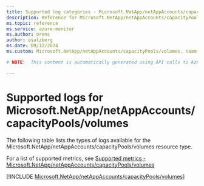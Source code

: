 ```yaml
---
title: Supported log categories - Microsoft.NetApp/netAppAccounts/capacityPools/volumes
description: Reference for Microsoft.NetApp/netAppAccounts/capacityPools/volumes in Azure Monitor Logs.
ms.topic: reference
ms.service: azure-monitor
ms.author: orens
author: osalzberg
ms.date: 09/12/2024
ms.custom: Microsoft.NetApp/netAppAccounts/capacityPools/volumes, naam

# NOTE:  This content is automatically generated using API calls to Azure. Any edits made on these files will be overwritten in the next run of the script. 

---
```





# Supported logs for Microsoft.NetApp/netAppAccounts/capacityPools/volumes  
The following table lists the types of logs available for the Microsoft.NetApp/netAppAccounts/capacityPools/volumes resource type.
  
  
  
For a list of supported metrics, see [Supported metrics - Microsoft.NetApp/netAppAccounts/capacityPools/volumes](../supported-metrics/microsoft-netapp-netappaccounts-capacitypools-volumes-metrics.md)  
  

  
[!INCLUDE [Microsoft.NetApp/netAppAccounts/capacityPools/volumes](~/reusable-content/ce-skilling/azure/includes/azure-monitor/reference/logs/microsoft-netapp-netappaccounts-capacitypools-volumes-logs-include.md)]  
  

